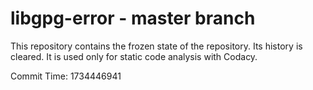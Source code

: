 # libgpg-error - master branch

This repository contains the frozen state of the repository.
Its history is cleared. It is used only for static code
analysis with Codacy.

Commit Time: 1734446941
